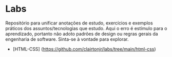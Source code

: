 # Labs

Repositório para unificar anotações de estudo, exercícios e exemplos práticos dos assuntos/tecnologias que estudo. Aqui o erro é estímulo para o aprendizado, portanto não adoto padrões de design ou regras gerais da engenharia de software. Sinta-se à vontade para explorar.


* [HTML-CSS] (https://github.com/clairtonjr/labs/tree/main/html-css)
